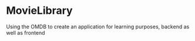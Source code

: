# MovieLibrary
Using the OMDB to create an application for learning purposes, backend as well as frontend

